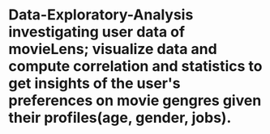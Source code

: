 # Data-Exploratory-Analysis investigating user data of movieLens; visualize data and compute correlation and statistics to get insights of the user's preferences on movie gengres given their profiles(age, gender, jobs).
